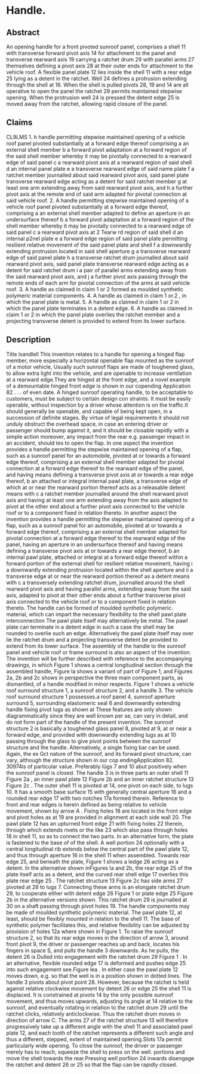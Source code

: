 # Handle.

## Abstract
An opening handle for a front pivoted sunroof panel, comprises a shell 11 with transverse forward pivot axis 14 for attachment to the panel and transverse rearward axis 19 carrying a ratchet drum 29 with parallel arms 27 themselves defining a pivot axis 28 at their outer ends for attachment to the vehicle roof. A flexible panel plate 12 lies inside the shell 11 with a rear edge 25 lying as a detent in the ratchet. Well 24 defines a protrusion extending through the shell at 16. When the shell is pulled pivots 28, 19 and 14 are all operative to open the panel the ratchet 29 permits maintained stepwise opening. When the protrusion well 24 is pressed the detent edge 25 is moved away from the ratchet, allowing rapid closure of the panel.

## Claims
CL9LMS 1. h handle permitting stepwise maintained opening of a vehicle roof panel pivoted substantially at a forward edge thereof comprising a an external shell member b a forward pivot adaptation at a forward region of the said shell member whereby it may be pivotally connected to a rearward edge of said panel c a rearward pivot axis at a rearward region of said shell d an internal panel plate e a transverse rearward edge of said name plate f a ratchet member journalled about said rearward pivot axis, said panel plate transverse rearward edge acting as a detent for said ratchet member g at least one arm extending away from said rearward pivot axis, and h a further pivot axis at the remote end of said arm adapted for pivotal connection at said vehicle roof. 2. A handle permitting stepwise maintained opening of a vehicle roof panel pivoted substantially at a forward edge thereof, comprising a an external shell member adapted to define an aperture in an undersurface thereof b a forward pivot adaptation at a forward region of the shell member whereby it may be pivotally connected to a rearward edge of said panel c a rearward pivot axis at 2 Tearw rd region of said shell d an internal p2nel plate e a forward edge region of said panel plate permitting resilient relative movement of the said panel plate and shell f a downwardly extending protrusion located in said shell aperture g a transverse rearward edge of said panel plate h a transverse ratchet drum journalled about said rearward pivot axis, said panel plate transverse rearward edge acting as a detent for said ratchet drum i a pair of parallel arms extending away from the said rearward pivot axis, and j a further pivot axis passing through the remote ends of each arm for pivotal connection of the arms at said vehicle roof. 3. A handle as claimed in claim 1 or 2 formed as moulded synthetic polymeric material components. 4. A handle as claimed in claim 1 or.2 , in which the panel plate is metal. 5. A handle as claimed in claim 1 or 2 in which the panel plate terminates in a detent edge. 6. A handle as claimed in claim 1 or 2 in which the panel plate overlies the ratchet member and a projecting transverse detent is provided to extend from its lower surface.

## Description
Title lxandlell This invention relates to a handle for opening a hinged flap member, more especially a horizontal openable flap mounted as the sunroof of a motor vehicle, Usually such sunroof flaps are made of toughened glass, to allow extra light into the vehicle, and are openable to increase ventilation at a rearward edge.They are hinged at the front edge, and a novel example of a demountable hinged front edge is shown in our copending Application 82 . . . of even date. A hinged sunroof operating handle, to be acceptable to customers, must be subject to certain design con straints. It must be easily operable, without inspection by a driver whose attention is on the traffic.It should generally be openable, and capable of being kept open, in a succession of definite stages. By virtue of legal requirements it should not unduly obstruct the overhead space, in case an entering driver or passenger should bump against it, and it should be closable rapidly with a simple action moreover, any impact from the rear e.g. passenger impact in an accident, should tes to open the flap. In one aspect the invention provides a handle permitting the stepwise maintained opening of a flap, such as a sunroof panel for an automobile, pivoted at or towards a forward edge thereof, comprising a an external shell member adapted for pivotal connection at a forward edge thereof to the rearward edge of the panel, and having means defining a transverse pivot axis at or towards a rear edge thereof, b an attached or integral internal pawl plate, a transverse edge of which at or near the rearward portion thereof acts as a releasable detent means with c a ratchet member journalled around the shell rearward pivot axis and having at least one arm extending away from the axis adapted to pivot at the other end about a further pivot axis connected to the vehicle roof or to a component fixed in relation thereto. In another aspect the invention provides a handle permitting the stepwise maintained opening of a flap, such as a sunroof panel for an automobile, pivoted at or towards a forward edge thereof, comprising a an external shell member adapted for pivotal connection at a forward edge thereof to the rearward edge of the panel, having an aperture in an undersurface thereof and having means defining a transverse pivot axis at or towards a rear edge thereof, b an internal pawl plate, attached or integral at a forward edge thereof within a forward portion of the external shell for resilient relative moveinent, having i a downwardly extending protrusion located within the shell aperture and ii a transverse edge at or near the rearward portion thereof as a detent means with c a transversely extending ratchet drum, journalled around the shell rearward pivot axis and having parallel arms, extending away from the said axis, adapted to pivot at their other ends about a further transverse pivot axis connected to the vehicle roof or to a component fixed in relation thereto. The handle can be formed of moulded synthetic polymeric. material, which can impart the necessary flexibility to the shell pawl plate interconnection The pawl plate itself may alternatively be metal. The pawl plate can terminate in a detent edge in such a case the shell may be rounded to overlie such an edge. Alternatively the pawl plate itself may over lie the ratchet drum and a projecting transverse detent be provided to extend from its lower surface. The assembly of the handle to the sunroof panel and vehicle roof or frame surround is also an aspect of the invention. The invention will be further described with reference to the accompanying drawings, in which Figure 1 shows a central longitudinal section through the assembled handle, Figure la shows a variant of part of Figure 1, and Figures 2a, 2b and 2c shows in perspective the three main component parts, as dismantled, of a handle modified in minor respects. Figure 1 shows a vehicle roof surround structure 1, a sunroof structure 2, and a handle 3. The vehicle roof surround structure 1 possesses.a roof panel 4, sunroof aperture surround 5, surrounding elastomeric seal 6 and downwardly extending handle fixing pivot lugs as shown at These features are only shown diagrammatically since they are well known per se, can vary in detail, and do not form part of the handle of the present invention. The sunroof structure 2 is basically a toughened glass panel 8, pivoted at 9, at or near a forward edge, and provided with downwardly extending lugs as at 10 passing through the glass to give pivot points between the sunroof structure and the handle. Alternatively, a single fixing bar can be used. Again, the ex Gct nature of the sunroof, and its forward pivot structure, can vary, although the structure shown in our cop endingApplication 82. 30974is of particular value. Preferably lügs 7 and 10 abut positively when the sunroof panel is closed. The handle 3 is in three parts an outer shell 11 Figure 2a , an inner pawl plate 12 Figure 2b and an inner ratchet structure 13 Figure 2c . The outer shell 11 is pivoted at 14, one pivot on each side, to lugs 10. It has a smooth base surface 15 with generally central aperture 16 and a rounded rear edge 17 with two notches 17a formed therein. Reference to front and rear edges is herein defined as being relative to vehicle movement, shown by arrow A . Fixing holes 18 are located in the front edge and pivot holes as at 19 are provided in alignment at each side wall 20. The pawl plate 12 has an upturned front edge 21 with fixing holes 22 therein, through which extends rivets or the like 23 which also pass through holes 18 in shell 11, so as to connect the two parts. In an alternative form, the plate is fastened to the base of of the shell. A well portion 24 optionally with a central longitudinal rib extends below the central part of the pawl plate 12, and thus through aperture 16 in the shell 11 when assembled. Towards rear edge 25, and beneath the plate, Figure 1 shows a ledge 26 acting as a detent. In the alternative shown inFigures Ia and 2b, the rear edge 25 of the plate itself acts as a detent, and the curved rear shell edge 17 overlies this plate rear edge 25 . The ratchet structure 13 Figure 2c has side arms 27 pivoted at 28 to lugs 7. Connecting these arms is an elongate ratchet drum 29, to cooperate either with detent edge 26 Figure 1 or plate edge 25 Figure 2b in the alternative versions shown. This ratchet drum 29 is journalled at 30 on a shaft passing through pivot holes 19. The handle components may be made of moulded synthetic polymeric material. The pawl plate 12, at least, should be flexibly mounted in relation to the shell 11. The base of synthetic polymer facilitates this, and relative flexibility can be adjusted by provision of holes 12a where shown in Figure 1. To raise the sunroof structure 2, so that its rear edge moves in the direction of arrow 3, around front pivot 9, the driver or passenger reaches up and back, locates his fingers in space S, and pulls the handle 3 downwards. As he pulls, the detent 26 is Dulled into engagement with the ratchet drum 29 Figure 1 . In an alternative, flexible rounded edge 17 is deformed and pushes edge 25 into such engagement see.Figure lea . In either case the pawl plate 12 moves down, e.g. so that the well is in a position shown in dotted lines. The handle 3 pivots about pivot point 28. However, because the ratchet is held against relative clockwise movement by detent 26 or edge 25 the shell 11 is displaced. It is constrained at pivots 14 by the only possible sunroof movement, and thus moves upwards, adjusting its angle at 14 relative to the sunroof, and eventually rotating in relation to the ratchet drum 29 until the ratchet clicks, relatively anticlockwise. Thus the ratchet drum moves in direction of arrow C. The arms 27 of the ratchet structure 13 will therefore progressively take up a different angle with the shell 11 and associated pawl plate 12, and each tooth of the ratchet represents a different such angle and thus a different, stepped, extent of maintained opening.Slots 17a permit particularly wide opening. To close the sunroof, the driver or passenger merely has to reach, squeeze the shell to press on the well. portions and move the shell towards the rear.Pressing well porfiion 24 inwards disengage the ratchet and detent 26 or 25 so that the flap can be rapidly closed.
